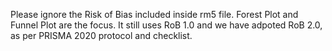 Please ignore the Risk of Bias included inside rm5 file. Forest Plot and Funnel Plot are the focus. It still uses RoB 1.0 and we have adpoted RoB 2.0, as per PRISMA 2020 protocol and checklist.
